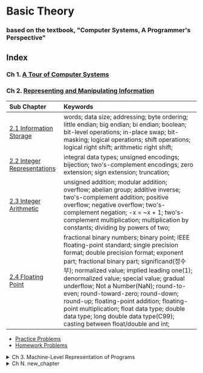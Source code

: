 # Basic Theory
### based on the textbook, "Computer Systems, A Programmer's Perspective"

## Index

<!-- <a href="./ch_01/note.md">▶ Ch 1. A Tour of Computer Systems</a> -->
### Ch 1. [A Tour of Computer Systems](./ch_01/note.md)

<!-- <details>
<summary>Ch 2. Representing and Manipulating Information</summary>
<p> -->

### Ch 2. [Representing and Manipulating Information](./ch_02/note.md)
|Sub Chapter |Keywords|
|:-----------|:-------|
|[2.1 Information Storage](./ch_02/notes/01.md)| words; data size; addressing; byte ordering; little endian; big endian; bi endian; boolean; bit-level operations; in-place swap; bit-masking; logical operations; shift operations; logical right shift; arithmetic right shift;|
|[2.2 Integer Representations](./ch_02/notes/02.md)| integral data types; unsigned encodings; bijection; two's-complement encodings; zero extension; sign extension; truncation;|
|[2.3 Integer Arithmetic](./ch_02/notes/03.md)| unsigned addition; modular addition; overflow; abelian group; additive inverse; two's-complement addition; positive overflow; negative overflow; two's-complement negation; -x = ~x + 1; two's-complement multiplication; multiplication by constants; dividing by powers of two;|
|[2.4 Floating Point](./ch_02/notes/04.md)| fractional binary numbers; binary point; IEEE floating-point standard; single precision format; double precision format; exponent part; fractional binary part; significand(정수부); normalized value; implied leading one(1); denormalized value; special value; gradual underflow; Not a Number(NaN); round-to-even; round-toward-zero; round-down; round-up; floating-point addition; floating-point multiplication; float data type; double data type; long double data type(C99); casting between float/double and int;|
* [Practice Problems](./ch_02/problems/practice_problems.md)
* [Homework Problems](./ch_02/problems/hw_problems.md)  

<!-- </p>   
</details> -->

<details>
<summary>Ch 3. Machine-Level Representation of Programs</summary>
<p>

|Sub Chapter |Keywords|
|:-----------|:-------|
|[3.1 A Historical Perspective](./ch_03/notes/01.md)|8086; 80286; i386; i486; Pentium; Core 2; Core i7; IA32; x86-64;|
|[3.2 Program Encodings](./ch_03/notes/02.md)|machine-level code; instruction set architecture(ISA); program counter(IA32); integer register file; condition code registers; floating-point registers; program memory; gcc; disassembler; optimization; ATT assembly-format; Intel assembly-format;|
|[3.3 Data Types](./ch_03/notes/03.md)|data types; words; double words; quad words; extended-precision; assembly-code suffix;|
|[3.4 Accessing Information](./ch_03/notes/04.md)|register; operands; immediate; memory reference; effective address; addressing modes; immediate offset; base register; index register; scale factor; data movement instruction; instruction class; program stack;|
|[3.5 Arithmetic and Logical Operations](./ch_03/notes/05.md)|leal(load effect address); leal; unary operation; incl; decl; binary operation; add; sub; imul; shift operation; sal; shl; sar; shr; "xor" vs "mov 0"; full 64-bit product of two 32-bit numbers; mull; imull; integer division; idvl; cltd;|
|[3.6 Control](./ch_03/notes/06.md)|condition code; carry flag; zero flag; sign flag; overflow flag; comparison instructions (CMP); test instructions (TEST); SET Instructions; jump instruction; label; direct jump; indirect jump; encodings for jump; PC relative (Program Counter Relative); goto code; do-while loop; while loop; for loop; conditional transfer of control; conditional transfer of data; conditional move; switch statement; jump table; rodata(Read Only Data);|
|[3.7 Procedures](./ch_03/notes/07.md)|procedure; program stack; stack frame; frame pointer; stack pointer; allocation; deallocation; return address; call; ret; leave; caller-save registers; callee-save registers;|
|[3.8 Array Allocation and Access](./ch_03/notes/08.md)|array; nested array; fixed-size arrays; variable-size arrays; register spilling;|
|[3.9 Heterogeneous Data Structures](./ch_03/notes/09.md)|struct; union; alignment restriction;|
|[3.10 Understanding Pointers](./ch_03/notes/10.md)|pointer; function pointer(functor);|
|[3.11 GDB Debugger](./ch_03/notes/11.md)|GDB Debugger;|
|[3.12 Out-of-Bounds Memory References and Buffer Overflow](./ch_03/notes/12.md)|out-of-bounds error; buffer overflow; buffer overflow attack; exploit code; stack randomization; security monoculture; address-space layout randomization(ASLR); nop sled; stack corruption detection; stack protector; canary value(guard value); segmented addressing;|
|[3.13 x86-64](./ch_03/notes/13.md)||

[](./ch_03/problems/practice_problems.md)
* [Practice Problems](./ch_03/problems/practice_problems.md)
* [Homework Problems](./ch_03/problems/hw_problems.md)   

</p>   
</details>





<details>
<summary>Ch N. new_chapter </summary>
<p>

|Sub Chapter |Keywords|
|:-----------|:-------|
|[N.1 sub_chapter](./ch_03/notes/01.md)||
|||
|||
|||

</p>   
</details>
